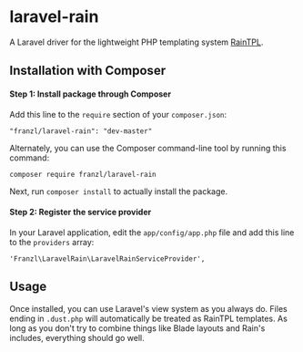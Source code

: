 # laravel-rain

A Laravel driver for the lightweight PHP templating system [RainTPL](http://raintpl.com/).

## Installation with Composer

#### Step 1: Install package through Composer

Add this line to the `require` section of your `composer.json`:

    "franzl/laravel-rain": "dev-master"

Alternately, you can use the Composer command-line tool by running this command:

    composer require franzl/laravel-rain

Next, run `composer install` to actually install the package.

#### Step 2: Register the service provider

In your Laravel application, edit the `app/config/app.php` file and add this
line to the `providers` array:

    'Franzl\LaravelRain\LaravelRainServiceProvider',

## Usage

Once installed, you can use Laravel's view system as you always do. Files ending in `.dust.php` will automatically be treated as RainTPL templates. As long as you don't try to combine things like Blade layouts and Rain's includes, everything should go well.

